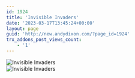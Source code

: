 ```yaml
---
id: 1924
title: 'Invisible Invaders'
date: '2023-03-17T13:45:24+00:00'
layout: page
guid: 'http://new.andydixon.com/?page_id=1924'
trx_addons_post_views_count:
    - '1'
---
```


![Invisible Invaders](https://i0.wp.com/assets.g8x2.ldn.idrivee2-23.com/posters/Invisible%20Invaders%2001.jpg?w=1200&ssl=1 "Invisible Invaders")  
![Invisible Invaders](https://i0.wp.com/assets.g8x2.ldn.idrivee2-23.com/posters/Invisible%20Invaders%2002.jpg?w=1200&ssl=1 "Invisible Invaders")